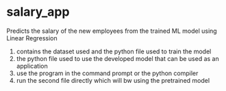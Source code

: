 # salary_app
Predicts the salary of the new employees from the trained ML model using Linear Regression

1. contains the dataset used and the python file used to train the model
2. the python file used to use the developed model that can be used as an application
3. use the program in the command prompt or the python compiler
4. run the second file directly which will bw using the pretrained model
